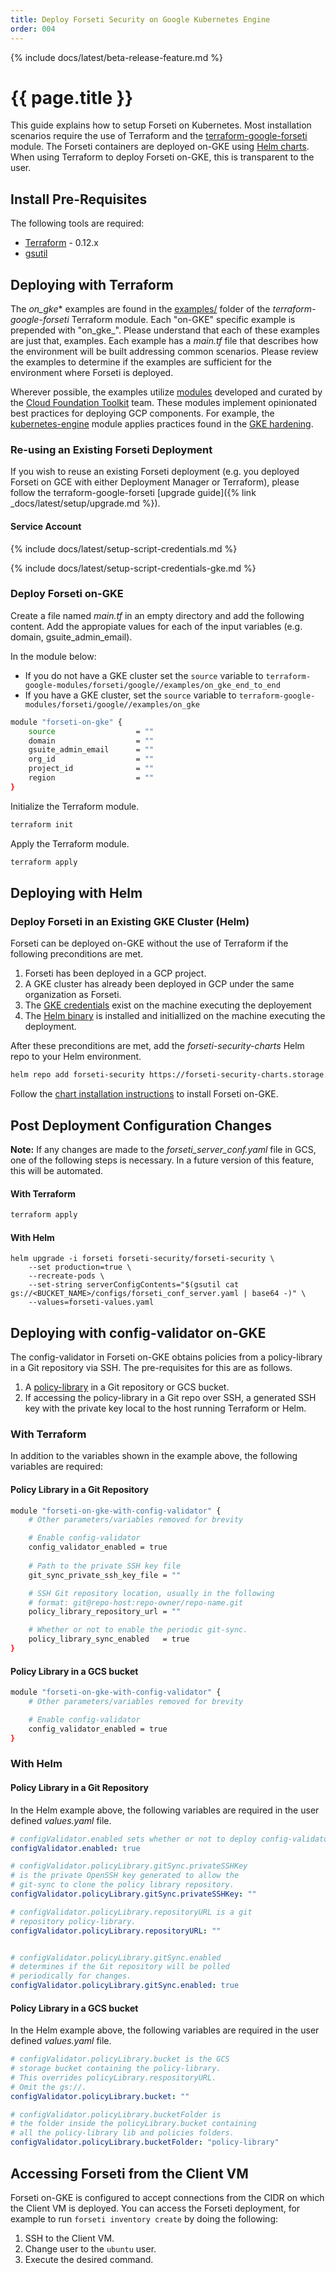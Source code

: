 ```yaml
---
title: Deploy Forseti Security on Google Kubernetes Engine
order: 004
---
```


{% include docs/latest/beta-release-feature.md %}

# {{ page.title }}

This guide explains how to setup Forseti on Kubernetes.  Most installation scenarios require the use of Terraform and the [terraform-google-forseti](https://registry.terraform.io/modules/terraform-google-modules/forseti/google/) module.  The Forseti containers are deployed on-GKE using [Helm charts](https://github.com/forseti-security/helm-charts).  When using Terraform to deploy Forseti on-GKE, this is transparent to the user.

## Install Pre-Requisites

The following tools are required:
* [Terraform](https://www.terraform.io/downloads.html) - 0.12.x
* [gsutil](https://cloud.google.com/storage/docs/gsutil)


## Deploying with Terraform
The *on_gke** examples are found in the [examples/](https://github.com/forseti-security/terraform-google-forseti/tree/master/examples/) folder of the *terraform-google-forseti* Terraform module.  Each "on-GKE" specific example is prepended with "on_gke_".  Please understand that each of these examples are just that, examples.  Each example has a *main.tf* file that describes how the environment will be built addressing common scenarios.  Please review the examples to determine if the examples are sufficient for the environment where Forseti is deployed.

Wherever possible, the examples utilize [modules](https://registry.terraform.io/modules/terraform-google-modules) developed and curated by the [Cloud Foundation Toolkit](https://cloud.google.com/foundation-toolkit/) team.  These modules implement opinionated best practices for deploying GCP components.  For example, the [kubernetes-engine](https://registry.terraform.io/modules/terraform-google-modules/kubernetes-engine/google/5.0.0) module applies practices found in the [GKE hardening](https://cloud.google.com/kubernetes-engine/docs/how-to/hardening-your-cluster).

### Re-using an Existing Forseti Deployment
If you wish to reuse an existing Forseti deployment (e.g. you deployed Forseti on GCE with either Deployment Manager or Terraform), please follow the terraform-google-forseti [upgrade guide]({% link _docs/latest/setup/upgrade.md %}).

#### Service Account

{% include docs/latest/setup-script-credentials.md %}

{% include docs/latest/setup-script-credentials-gke.md %}

### Deploy Forseti on-GKE

Create a file named *main.tf* in an empty directory and add the following content.  Add the appropiate values for each of the input variables (e.g. domain, gsuite_admin_email).

In the module below:
* If you do not have a GKE cluster set the `source` variable to `terraform-google-modules/forseti/google//examples/on_gke_end_to_end`
* If you have a GKE cluster, set the `source` variable to `terraform-google-modules/forseti/google//examples/on_gke`

```bash
module "forseti-on-gke" {
    source                  = ""
    domain                  = ""
    gsuite_admin_email      = ""
    org_id                  = ""
    project_id              = ""
    region                  = ""
}
```

Initialize the Terraform module.

```bash
terraform init
```

Apply the Terraform module.

```bash
terraform apply
```

## Deploying with Helm

### Deploy Forseti in an Existing GKE Cluster (Helm)

Forseti can be deployed on-GKE without the use of Terraform if the following preconditions are met.

1. Forseti has been deployed in a GCP project.
2. A GKE cluster has already been deployed in GCP under the same organization as Forseti.
3. The [GKE credentials](https://cloud.google.com/kubernetes-engine/docs/how-to/cluster-access-for-kubectl) exist on the machine executing the deployement
4. The [Helm binary](https://helm.sh/docs/using_helm/) is installed and initiallized on the machine executing the deployment.

After these preconditions are met, add the *forseti-security-charts* Helm repo to your Helm environment.

```bash
helm repo add forseti-security https://forseti-security-charts.storage.googleapis.com/release
```

Follow the [chart installation instructions](https://hub.helm.sh/charts/forseti-security/forseti-security) to install Forseti on-GKE.


## Post Deployment Configuration Changes

**Note:** If any changes are made to the *forseti_server_conf.yaml* file in GCS, one of the following steps is necessary.  In a future version of this feature, this will be automated.

#### With Terraform
```bash
terraform apply
```

#### With Helm
```
helm upgrade -i forseti forseti-security/forseti-security \
    --set production=true \
    --recreate-pods \
    --set-string serverConfigContents="$(gsutil cat gs://<BUCKET_NAME>/configs/forseti_conf_server.yaml | base64 -)" \
    --values=forseti-values.yaml
```

## Deploying with config-validator on-GKE

The config-validator in Forseti on-GKE obtains policies from a policy-library in a Git repository via SSH.  The pre-requisites for this are as follows.

1. A [policy-library](https://github.com/forseti-security/policy-library/blob/master/docs/user_guide.md#get-started-with-the-policy-library-repository) in a Git repository or GCS bucket.
2. If accessing the policy-library in a Git repo over SSH, a generated SSH key with the private key local to the host running Terraform or Helm.

### With Terraform

In addition to the variables shown in the example above, the following variables are required:

#### Policy Library in a Git Repository
```bash
module "forseti-on-gke-with-config-validator" {
    # Other parameters/variables removed for brevity

    # Enable config-validator
    config_validator_enabled = true
    
    # Path to the private SSH key file
    git_sync_private_ssh_key_file = ""

    # SSH Git repository location, usually in the following
    # format: git@repo-host:repo-owner/repo-name.git
    policy_library_repository_url = ""

    # Whether or not to enable the periodic git-sync.
    policy_library_sync_enabled   = true
}
```
#### Policy Library in a GCS bucket
```bash
module "forseti-on-gke-with-config-validator" {
    # Other parameters/variables removed for brevity

    # Enable config-validator
    config_validator_enabled = true
}
```

### With Helm
#### Policy Library in a Git Repository
In the Helm example above, the following variables are required in the user defined *values.yaml* file.

```yaml
# configValidator.enabled sets whether or not to deploy config-validator
configValidator.enabled: true

# configValidator.policyLibrary.gitSync.privateSSHKey
# is the private OpenSSH key generated to allow the 
# git-sync to clone the policy library repository.
configValidator.policyLibrary.gitSync.privateSSHKey: ""

# configValidator.policyLibrary.repositoryURL is a git
# repository policy-library.
configValidator.policyLibrary.repositoryURL: ""


# configValidator.policyLibrary.gitSync.enabled 
# determines if the Git repository will be polled
# periodically for changes.
configValidator.policyLibrary.gitSync.enabled: true
```
#### Policy Library in a GCS bucket
In the Helm example above, the following variables are required in the user defined *values.yaml* file.

```yaml
# configValidator.policyLibrary.bucket is the GCS
# storage bucket containing the policy-library.
# This overrides policyLibrary.respositoryURL.
# Omit the gs://.
configValidator.policyLibrary.bucket: ""

# configValidator.policyLibrary.bucketFolder is 
# the folder inside the policyLibrary.bucket containing
# all the policy-library lib and policies folders.
configValidator.policyLibrary.bucketFolder: "policy-library"
```

## Accessing Forseti from the Client VM
Forseti on-GKE is configured to accept connections from the CIDR on which the Client VM is deployed.  You can access the Forseti deployment, for example to run `forseti inventory create` by doing the following:

1. SSH to the Client VM.
1. Change user to the `ubuntu` user.
1. Execute the desired command.
